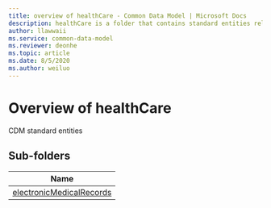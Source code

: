 ```yaml
---
title: overview of healthCare - Common Data Model | Microsoft Docs
description: healthCare is a folder that contains standard entities related to the Common Data Model.
author: llawwaii
ms.service: common-data-model
ms.reviewer: deonhe
ms.topic: article
ms.date: 8/5/2020
ms.author: weiluo
---
```


# Overview of healthCare

CDM standard entities  

## Sub-folders

|Name|
|---|
|[electronicMedicalRecords](electronicMedicalRecords/overview.md)|



